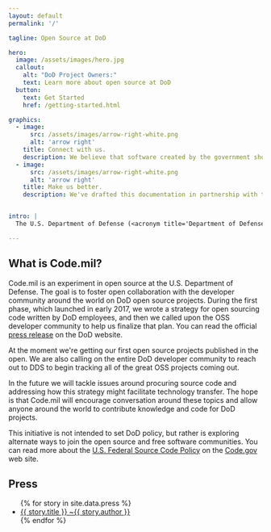 ```yaml
---
layout: default
permalink: '/'

tagline: Open Source at DoD

hero:
  image: /assets/images/hero.jpg
  callout:
    alt: "DoD Project Owners:"
    text: Learn more about open source at DoD
  button:
    text: Get Started
    href: /getting-started.html

graphics:
  - image:
      src: /assets/images/arrow-right-white.png
      alt: 'arrow right'
    title: Connect with us.
    description: We believe that software created by the government should be shared with the public, and we want to collaborate with civic-minded peers to make this happen. Reach out to us to start the discussion!<br><a href='mailto:{{site.email}}' class='usa-button usa-button-small'>{{site.email}}</a> <a href='https://github.com/Code-dot-mil/code.mil' class='usa-button usa-button-small'>Check us out on GitHub</a>
  - image:
      src: /assets/images/arrow-right-white.png
      alt: 'arrow right'
    title: Make us better.
    description: We've drafted this documentation in partnership with the open source community. You can help improve our open source strategy by improving these documents! Open an issue or a pull request with your suggestions.


intro: |
  The U.S. Department of Defense (<acronym title='Department of Defense'>DoD</acronym>) faces unique challenges in open sourcing its code. Unlike most software projects, code written by U.S. Federal government employees typically does not have copyright protections under U.S. and some international laws. This can make it difficult to attach an open source license to our code. The [Defense Digital Service](https://dds.mil) (<acronym title='Defense Digital Service'>DDS</acronym>) has been working with DoD and the open source community since early 2017 to develop a guideline for supporting open source software (<acronym title='open source software'>OSS</acronym>) within the Department.

---
```


## What is Code.mil?

Code.mil is an experiment in open source at the U.S. Department of Defense. The goal is to foster open collaboration with the developer community around the world on DoD open source projects. During the first phase, which launched in early 2017, we wrote a strategy for open sourcing code written by DoD employees, and then we called upon the OSS developer community to help us finalize that plan. You can read the official [press release](https://www.defense.gov/News/News-Releases/News-Release-View/Article/1092364/dod-announces-the-launch-of-codemil-an-experiment-in-open-source/) on the DoD website.

At the moment we're getting our first open source projects published in the open. We are also calling on the entire DoD developer community to reach out to DDS to begin tracking all of the great OSS projects coming out.

In the future we will tackle issues around procuring source code and addressing how this strategy might facilitate technology transfer. The hope is that Code.mil will encourage conversation around these topics and allow anyone around the world to contribute knowledge and code for DoD projects.

This initiative is not intended to set DoD policy, but rather is exploring alternate ways to join the open source and free software communities. You can read more about the [U.S. Federal Source Code Policy](https://code.gov/#/policy-guide/docs/overview/introduction) on the [Code.gov](https://code.gov) web site.

## Press

<ul>
  {% for story in site.data.press %}
  <li>
    <a href="{{ story.press_url }}">
      {{ story.title }} ~{{ story.author }}
    </a>
  </li>
  {% endfor %}
</ul>
